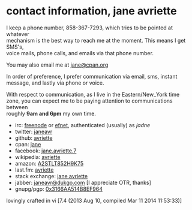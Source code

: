 contact information, jane avriette
====
I keep a phone number, 858-367-7293, which tries to be pointed at whatever  
mechanism is the best way to reach me at the moment. This means I get SMS's,  
voice mails, phone calls, and emails via that phone number.  

You may also email me at [jane@cpan.org](mailto:jane@cpan.org)  

In order of preference, I prefer communication via email, sms, instant  
message, and lastly via phone or voice.  

With respect to communication, as I live in the Eastern/New_York time  
zone, you can expect me to be paying attention to communications between  
roughly **9am and 6pm** my own time.

* irc: [freenode](http://www.freenode.net/) or <a href="http://www.efnet.org/?module=servers">efnet</a>, authenticated (usually) as <i>jadne</i></li>
* twitter: [janeavr](https://twitter.com/janeavr)
* github: [avriette](https://github.com/avriette)
* cpan: [jane](http://search.cpan.org/~jane/)
* facebook: [jane.avriette.7](https://www.facebook.com/jane.avriette.7)
* wikipedia: [avriette](https://en.wikipedia.org/wiki/User:Avriette)
* amazon: [A2STLT852H9K75](https://www.amazon.com/gp/pdp/profile/A2STLT852H9K75)
* last.fm: [avriette](http://www.last.fm/user/avriette)
* stack exchange: [jane avriette](https://stackexchange.com/users/3475447/jane-avriette?tab=accounts)
* jabber: janeavr@dukgo.com [I appreciate OTR, thanks]</li>
* gnupg/pgp: [0x3166AA514B8EF964](http://pgp.mit.edu/pks/lookup?op=get&amp;search=0x3166AA514B8EF964) 

lovingly crafted in vi [7.4 (2013 Aug 10, compiled Mar 11 2014 11:53:33)]
